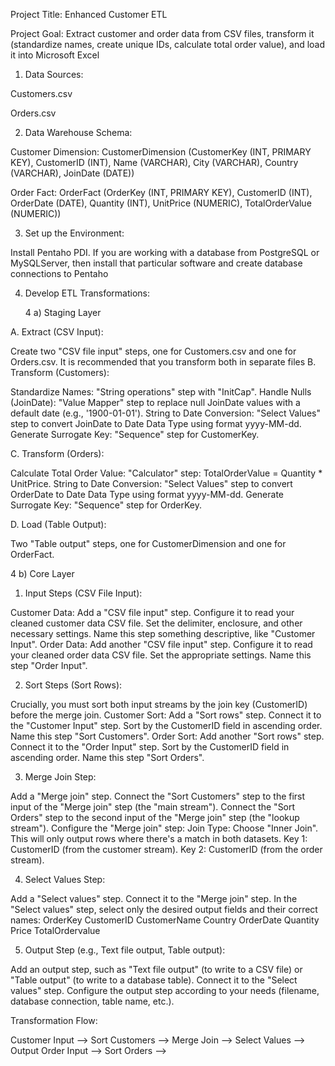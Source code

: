 
Project Title: Enhanced Customer ETL

Project Goal: Extract customer and order data from CSV files, transform it (standardize names, create unique IDs, calculate total order value), and load it into Microsoft Excel

1. Data Sources:

Customers.csv

Orders.csv

2. Data Warehouse Schema:

Customer Dimension: CustomerDimension (CustomerKey (INT, PRIMARY KEY), CustomerID (INT), Name (VARCHAR), City (VARCHAR), Country (VARCHAR), JoinDate (DATE))

Order Fact: OrderFact (OrderKey (INT, PRIMARY KEY), CustomerID (INT), OrderDate (DATE), Quantity (INT), UnitPrice (NUMERIC), TotalOrderValue (NUMERIC))

3. Set up the Environment: 

Install Pentaho PDI. If you are working with a database from PostgreSQL or MySQLServer, then install that particular software and create database connections to Pentaho

4. Develop ETL Transformations:

   4 a) Staging Layer

A. Extract (CSV Input):

Create two "CSV file input" steps, one for Customers.csv and one for Orders.csv. It is recommended that you transform both in separate files
B. Transform (Customers):

Standardize Names: "String operations" step with "InitCap".
Handle Nulls (JoinDate): "Value Mapper" step to replace null JoinDate values with a default date (e.g., '1900-01-01').
String to Date Conversion: "Select Values" step to convert JoinDate to Date Data Type using format yyyy-MM-dd.
Generate Surrogate Key: "Sequence" step for CustomerKey.

C. Transform (Orders):

Calculate Total Order Value: "Calculator" step: TotalOrderValue = Quantity * UnitPrice.
String to Date Conversion: "Select Values" step to convert OrderDate to Date Data Type using format yyyy-MM-dd.
Generate Surrogate Key: "Sequence" step for OrderKey.

D. Load (Table Output):

Two "Table output" steps, one for CustomerDimension and one for OrderFact.

4 b) Core Layer

1. Input Steps (CSV File Input):

Customer Data:
Add a "CSV file input" step.
Configure it to read your cleaned customer data CSV file.
Set the delimiter, enclosure, and other necessary settings.
Name this step something descriptive, like "Customer Input".
Order Data:
Add another "CSV file input" step.
Configure it to read your cleaned order data CSV file.
Set the appropriate settings.
Name this step "Order Input".

2. Sort Steps (Sort Rows):

Crucially, you must sort both input streams by the join key (CustomerID) before the merge join.
Customer Sort:
Add a "Sort rows" step.
Connect it to the "Customer Input" step.
Sort by the CustomerID field in ascending order.
Name this step "Sort Customers".
Order Sort:
Add another "Sort rows" step.
Connect it to the "Order Input" step.
Sort by the CustomerID field in ascending order.
Name this step "Sort Orders".

3. Merge Join Step:

Add a "Merge join" step.
Connect the "Sort Customers" step to the first input of the "Merge join" step (the "main stream").
Connect the "Sort Orders" step to the second input of the "Merge join" step (the "lookup stream").
Configure the "Merge join" step:
Join Type: Choose "Inner Join". This will only output rows where there's a match in both datasets.
Key 1: CustomerID (from the customer stream).
Key 2: CustomerID (from the order stream).

4. Select Values Step:

Add a "Select values" step.
Connect it to the "Merge join" step.
In the "Select values" step, select only the desired output fields and their correct names:
OrderKey
CustomerID
CustomerName
Country
OrderDate
Quantity
Price
TotalOrdervalue

5. Output Step (e.g., Text file output, Table output):

Add an output step, such as "Text file output" (to write to a CSV file) or "Table output" (to write to a database table).
Connect it to the "Select values" step.
Configure the output step according to your needs (filename, database connection, table name, etc.).

Transformation Flow:

Customer Input --> Sort Customers -->
                                       Merge Join --> Select Values --> Output
Order Input    --> Sort Orders    -->
